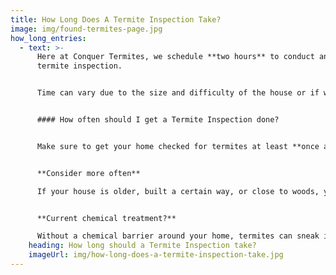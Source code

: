 ```yaml
---
title: How Long Does A Termite Inspection Take?
image: img/found-termites-page.jpg
how_long_entries:
  - text: >-
      Here at Conquer Termites, we schedule **two hours** to conduct an annual
      termite inspection. 


      Time can vary due to the size and difficulty of the house or if we have discovered live termites. Then it will be a proposition of "the time it takes".


      #### How often should I get a Termite Inspection done?


      Make sure to get your home checked for termites at least **once a year**, following the Australian Standards 3660.2.


      **Consider more often**

      If your house is older, built a certain way, or close to woods, you might need more frequent inspections.


      **Current chemical treatment?**

      Without a chemical barrier around your home, termites can sneak in easily. Regular inspections are key for early detection and prevention, just like regular dental check-ups, especially if you don't have any termite treatment.
    heading: How long should a Termite Inspection take?
    imageUrl: img/how-long-does-a-termite-inspection-take.jpg
---
```

